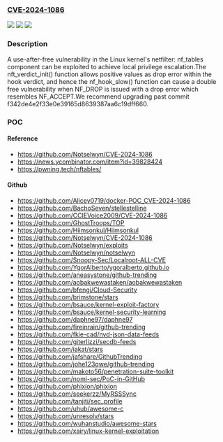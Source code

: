 ### [CVE-2024-1086](https://cve.mitre.org/cgi-bin/cvename.cgi?name=CVE-2024-1086)
![](https://img.shields.io/static/v1?label=Product&message=Kernel&color=blue)
![](https://img.shields.io/static/v1?label=Version&message=3.15%3C%206.8%20&color=brighgreen)
![](https://img.shields.io/static/v1?label=Vulnerability&message=CWE-416%20Use%20After%20Free&color=brighgreen)

### Description

A use-after-free vulnerability in the Linux kernel's netfilter: nf_tables component can be exploited to achieve local privilege escalation.The nft_verdict_init() function allows positive values as drop error within the hook verdict, and hence the nf_hook_slow() function can cause a double free vulnerability when NF_DROP is issued with a drop error which resembles NF_ACCEPT.We recommend upgrading past commit f342de4e2f33e0e39165d8639387aa6c19dff660.

### POC

#### Reference
- https://github.com/Notselwyn/CVE-2024-1086
- https://news.ycombinator.com/item?id=39828424
- https://pwning.tech/nftables/

#### Github
- https://github.com/Alicey0719/docker-POC_CVE-2024-1086
- https://github.com/BachoSeven/stellestelline
- https://github.com/CCIEVoice2009/CVE-2024-1086
- https://github.com/GhostTroops/TOP
- https://github.com/Hiimsonkul/Hiimsonkul
- https://github.com/Notselwyn/CVE-2024-1086
- https://github.com/Notselwyn/exploits
- https://github.com/Notselwyn/notselwyn
- https://github.com/Snoopy-Sec/Localroot-ALL-CVE
- https://github.com/YgorAlberto/ygoralberto.github.io
- https://github.com/aneasystone/github-trending
- https://github.com/aobakwewastaken/aobakwewastaken
- https://github.com/bfengj/Cloud-Security
- https://github.com/brimstone/stars
- https://github.com/bsauce/kernel-exploit-factory
- https://github.com/bsauce/kernel-security-learning
- https://github.com/daphne97/daphne97
- https://github.com/fireinrain/github-trending
- https://github.com/fkie-cad/nvd-json-data-feeds
- https://github.com/giterlizzi/secdb-feeds
- https://github.com/iakat/stars
- https://github.com/jafshare/GithubTrending
- https://github.com/johe123qwe/github-trending
- https://github.com/makoto56/penetration-suite-toolkit
- https://github.com/nomi-sec/PoC-in-GitHub
- https://github.com/phixion/phixion
- https://github.com/seekerzz/MyRSSSync
- https://github.com/tanjiti/sec_profile
- https://github.com/uhub/awesome-c
- https://github.com/unresolv/stars
- https://github.com/wuhanstudio/awesome-stars
- https://github.com/xairy/linux-kernel-exploitation

